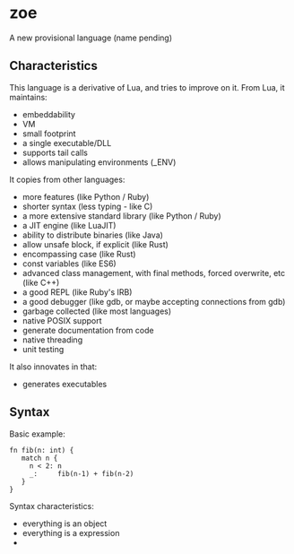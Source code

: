 # zoe
A new provisional language (name pending)


## Characteristics

This language is a derivative of Lua, and tries to improve on it. From Lua, it maintains:

- embeddability
- VM
- small footprint
- a single executable/DLL
- supports tail calls
- allows manipulating environments (\_ENV)

It copies from other languages:

- more features (like Python / Ruby)
- shorter syntax (less typing - like C)
- a more extensive standard library (like Python / Ruby)
- a JIT engine (like LuaJIT)
- ability to distribute binaries (like Java)
- allow unsafe block, if explicit (like Rust)
- encompassing case (like Rust)
- const variables (like ES6)
- advanced class management, with final methods, forced overwrite, etc (like C++)
- a good REPL (like Ruby's IRB)
- a good debugger (like gdb, or maybe accepting connections from gdb)
- garbage collected (like most languages)
- native POSIX support
- generate documentation from code
- native threading
- unit testing

It also innovates in that:

- generates executables


## Syntax

Basic example:

```
fn fib(n: int) {
   match n {
     n < 2: n
     _:     fib(n-1) + fib(n-2)
   }
}
```

Syntax characteristics:
- everything is an object
- everything is a expression
- 
